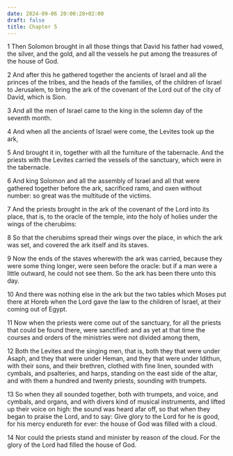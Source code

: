 ```yaml
---
date: 2024-09-06 20:00:28+02:00
draft: false
title: Chapter 5
---
```




1 Then Solomon brought in all those things that David his father had vowed, the silver, and the gold, and all the vessels he put among the treasures of the house of God.

2 And after this he gathered together the ancients of Israel and all the princes of the tribes, and the heads of the families, of the children of Israel to Jerusalem, to bring the ark of the covenant of the Lord out of the city of David, which is Sion.

3 And all the men of Israel came to the king in the solemn day of the seventh month.

4 And when all the ancients of Israel were come, the Levites took up the ark,

5 And brought it in, together with all the furniture of the tabernacle. And the priests with the Levites carried the vessels of the sanctuary, which were in the tabernacle.

6 And king Solomon and all the assembly of Israel and all that were gathered together before the ark, sacrificed rams, and oxen without number: so great was the multitude of the victims.

7 And the priests brought in the ark of the covenant of the Lord into its place, that is, to the oracle of the temple, into the holy of holies under the wings of the cherubims:

8 So that the cherubims spread their wings over the place, in which the ark was set, and covered the ark itself and its staves.

9 Now the ends of the staves wherewith the ark was carried, because they were some thing longer, were seen before the oracle: but if a man were a little outward, he could not see them. So the ark has been there unto this day.

10 And there was nothing else in the ark but the two tables which Moses put there at Horeb when the Lord gave the law to the children of Israel, at their coming out of Egypt.

11 Now when the priests were come out of the sanctuary, for all the priests that could be found there, were sanctified: and as yet at that time the courses and orders of the ministries were not divided among them,

12 Both the Levites and the singing men, that is, both they that were under Asaph, and they that were under Heman, and they that were under Idithun, with their sons, and their brethren, clothed with fine linen, sounded with cymbals, and psalteries, and harps, standing on the east side of the altar, and with them a hundred and twenty priests, sounding with trumpets.

13 So when they all sounded together, both with trumpets, and voice, and cymbals, and organs, and with divers kind of musical instruments, and lifted up their voice on high: the sound was heard afar off, so that when they began to praise the Lord, and to say: Give glory to the Lord for he is good, for his mercy endureth for ever: the house of God was filled with a cloud.

14 Nor could the priests stand and minister by reason of the cloud. For the glory of the Lord had filled the house of God.

